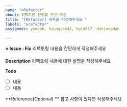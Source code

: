 ```yaml
---
name: "♻️Refactor"
about: 리팩토링 진행할 부분 작성
title: "[Refactor] 제목을 작성해주세요 "
labels: "♻️refactor"
assignees: yoodab, kyungtae42, hgi4657, HaejungHan

---
```


**⭐ Issue : Fix**
리팩토링 내용을 간단하게 작성해주세요

**Description**
리팩토링 내용에 대한 설명을 작성해주세요

**Todo**
- [ ] 내용
- [ ] 내용

**Reference(Optional) **
참고 사항이 있다면 작성해주세요
